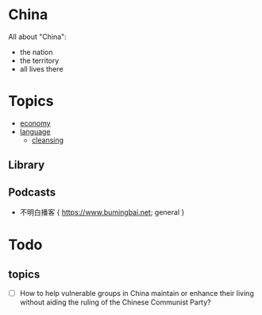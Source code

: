 # China

All about "China":
- the nation
- the territory
- all lives there

# Topics

- [economy](economy.md)
- [language](language)
	- [cleansing](language/cleansing.md)
## Library
## Podcasts
- 不明白播客 { https://www.bumingbai.net; general }
# Todo
## topics

- [ ] How to help vulnerable groups in China maintain or enhance their living without aiding the ruling of the Chinese Communist Party? 